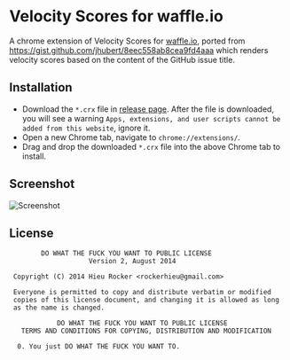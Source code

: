 Velocity Scores for waffle.io
=========================

A chrome extension of Velocity Scores for [waffle.io](https://waffle.io), ported from https://gist.github.com/jhubert/8eec558ab8cea9fd4aaa which renders velocity scores based on the content of the GitHub issue title.

## Installation
* Download the `*.crx` file in [release page](https://github.com/rockerhieu/waffle.io-velocity-scores/releases). After the file is downloaded, you will see a warning `Apps, extensions, and user scripts cannot be added from this website`, ignore it.
* Open a new Chrome tab, navigate to `chrome://extensions/`.
* Drag and drop the downloaded `*.crx` file into the above Chrome tab to install.

## Screenshot
![Screenshot](https://camo.githubusercontent.com/f238f318624ce9b0392b24fc0888e112d1758aff/68747470733a2f2f646c2e64726f70626f7875736572636f6e74656e742e636f6d2f752f373030303933342f776166666c652d76656c6f636974792e706e67)

## License
```
        DO WHAT THE FUCK YOU WANT TO PUBLIC LICENSE 
                    Version 2, August 2014 

 Copyright (C) 2014 Hieu Rocker <rockerhieu@gmail.com> 

 Everyone is permitted to copy and distribute verbatim or modified 
 copies of this license document, and changing it is allowed as long 
 as the name is changed. 

            DO WHAT THE FUCK YOU WANT TO PUBLIC LICENSE 
   TERMS AND CONDITIONS FOR COPYING, DISTRIBUTION AND MODIFICATION 

  0. You just DO WHAT THE FUCK YOU WANT TO.
```
